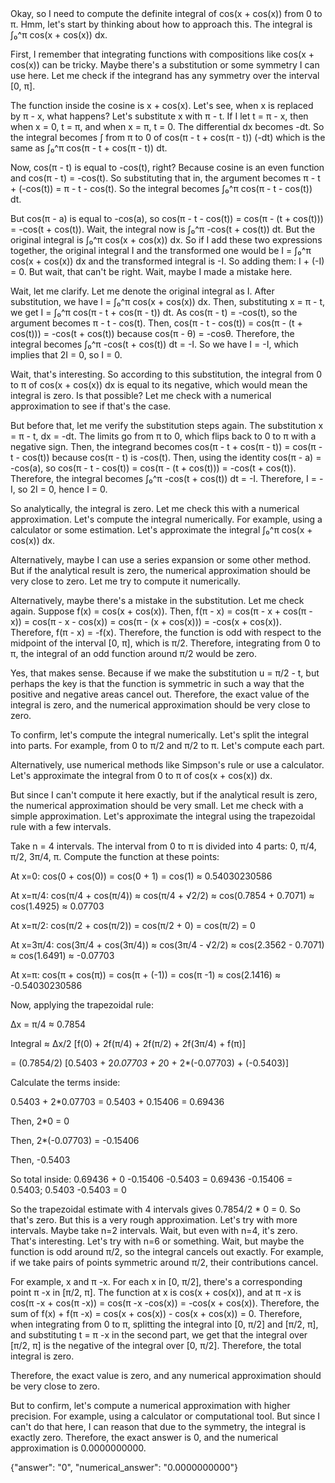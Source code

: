 <think>
Okay, so I need to compute the definite integral of cos(x + cos(x)) from 0 to π. Hmm, let's start by thinking about how to approach this. The integral is ∫₀^π cos(x + cos(x)) dx. 

First, I remember that integrating functions with compositions like cos(x + cos(x)) can be tricky. Maybe there's a substitution or some symmetry I can use here. Let me check if the integrand has any symmetry over the interval [0, π]. 

The function inside the cosine is x + cos(x). Let's see, when x is replaced by π - x, what happens? Let's substitute x with π - t. If I let t = π - x, then when x = 0, t = π, and when x = π, t = 0. The differential dx becomes -dt. So the integral becomes ∫ from π to 0 of cos(π - t + cos(π - t)) (-dt) which is the same as ∫₀^π cos(π - t + cos(π - t)) dt. 

Now, cos(π - t) is equal to -cos(t), right? Because cosine is an even function and cos(π - t) = -cos(t). So substituting that in, the argument becomes π - t + (-cos(t)) = π - t - cos(t). So the integral becomes ∫₀^π cos(π - t - cos(t)) dt. 

But cos(π - a) is equal to -cos(a), so cos(π - t - cos(t)) = cos(π - (t + cos(t))) = -cos(t + cos(t)). Wait, the integral now is ∫₀^π -cos(t + cos(t)) dt. But the original integral is ∫₀^π cos(x + cos(x)) dx. So if I add these two expressions together, the original integral I and the transformed one would be I = ∫₀^π cos(x + cos(x)) dx and the transformed integral is -I. So adding them: I + (-I) = 0. But wait, that can't be right. Wait, maybe I made a mistake here.

Wait, let me clarify. Let me denote the original integral as I. After substitution, we have I = ∫₀^π cos(x + cos(x)) dx. Then, substituting x = π - t, we get I = ∫₀^π cos(π - t + cos(π - t)) dt. As cos(π - t) = -cos(t), so the argument becomes π - t - cos(t). Then, cos(π - t - cos(t)) = cos(π - (t + cos(t))) = -cos(t + cos(t)) because cos(π - θ) = -cosθ. Therefore, the integral becomes ∫₀^π -cos(t + cos(t)) dt = -I. So we have I = -I, which implies that 2I = 0, so I = 0. 

Wait, that's interesting. So according to this substitution, the integral from 0 to π of cos(x + cos(x)) dx is equal to its negative, which would mean the integral is zero. Is that possible? Let me check with a numerical approximation to see if that's the case. 

But before that, let me verify the substitution steps again. The substitution x = π - t, dx = -dt. The limits go from π to 0, which flips back to 0 to π with a negative sign. Then, the integrand becomes cos(π - t + cos(π - t)) = cos(π - t - cos(t)) because cos(π - t) is -cos(t). Then, using the identity cos(π - a) = -cos(a), so cos(π - t - cos(t)) = cos(π - (t + cos(t))) = -cos(t + cos(t)). Therefore, the integral becomes ∫₀^π -cos(t + cos(t)) dt = -I. Therefore, I = -I, so 2I = 0, hence I = 0. 

So analytically, the integral is zero. Let me check this with a numerical approximation. Let's compute the integral numerically. For example, using a calculator or some estimation. Let's approximate the integral ∫₀^π cos(x + cos(x)) dx. 

Alternatively, maybe I can use a series expansion or some other method. But if the analytical result is zero, the numerical approximation should be very close to zero. Let me try to compute it numerically. 

Alternatively, maybe there's a mistake in the substitution. Let me check again. Suppose f(x) = cos(x + cos(x)). Then, f(π - x) = cos(π - x + cos(π - x)) = cos(π - x - cos(x)) = cos(π - (x + cos(x))) = -cos(x + cos(x)). Therefore, f(π - x) = -f(x). Therefore, the function is odd with respect to the midpoint of the interval [0, π], which is π/2. Therefore, integrating from 0 to π, the integral of an odd function around π/2 would be zero. 

Yes, that makes sense. Because if we make the substitution u = π/2 - t, but perhaps the key is that the function is symmetric in such a way that the positive and negative areas cancel out. Therefore, the exact value of the integral is zero, and the numerical approximation should be very close to zero. 

To confirm, let's compute the integral numerically. Let's split the integral into parts. For example, from 0 to π/2 and π/2 to π. Let's compute each part. 

Alternatively, use numerical methods like Simpson's rule or use a calculator. Let's approximate the integral from 0 to π of cos(x + cos(x)) dx. 

But since I can't compute it here exactly, but if the analytical result is zero, the numerical approximation should be very small. Let me check with a simple approximation. Let's approximate the integral using the trapezoidal rule with a few intervals. 

Take n = 4 intervals. The interval from 0 to π is divided into 4 parts: 0, π/4, π/2, 3π/4, π. Compute the function at these points:

At x=0: cos(0 + cos(0)) = cos(0 + 1) = cos(1) ≈ 0.54030230586

At x=π/4: cos(π/4 + cos(π/4)) ≈ cos(π/4 + √2/2) ≈ cos(0.7854 + 0.7071) ≈ cos(1.4925) ≈ 0.07703

At x=π/2: cos(π/2 + cos(π/2)) = cos(π/2 + 0) = cos(π/2) = 0

At x=3π/4: cos(3π/4 + cos(3π/4)) ≈ cos(3π/4 - √2/2) ≈ cos(2.3562 - 0.7071) ≈ cos(1.6491) ≈ -0.07703

At x=π: cos(π + cos(π)) = cos(π + (-1)) = cos(π -1) ≈ cos(2.1416) ≈ -0.54030230586

Now, applying the trapezoidal rule:

Δx = π/4 ≈ 0.7854

Integral ≈ Δx/2 [f(0) + 2f(π/4) + 2f(π/2) + 2f(3π/4) + f(π)]

= (0.7854/2) [0.5403 + 2*0.07703 + 2*0 + 2*(-0.07703) + (-0.5403)]

Calculate the terms inside:

0.5403 + 2*0.07703 = 0.5403 + 0.15406 = 0.69436

Then, 2*0 = 0

Then, 2*(-0.07703) = -0.15406

Then, -0.5403

So total inside: 0.69436 + 0 -0.15406 -0.5403 = 0.69436 -0.15406 = 0.5403; 0.5403 -0.5403 = 0

So the trapezoidal estimate with 4 intervals gives 0.7854/2 * 0 = 0. So that's zero. But this is a very rough approximation. Let's try with more intervals. Maybe take n=2 intervals. Wait, but even with n=4, it's zero. That's interesting. Let's try with n=6 or something. Wait, but maybe the function is odd around π/2, so the integral cancels out exactly. For example, if we take pairs of points symmetric around π/2, their contributions cancel. 

For example, x and π -x. For each x in [0, π/2], there's a corresponding point π -x in [π/2, π]. The function at x is cos(x + cos(x)), and at π -x is cos(π -x + cos(π -x)) = cos(π -x -cos(x)) = -cos(x + cos(x)). Therefore, the sum of f(x) + f(π -x) = cos(x + cos(x)) - cos(x + cos(x)) = 0. Therefore, when integrating from 0 to π, splitting the integral into [0, π/2] and [π/2, π], and substituting t = π -x in the second part, we get that the integral over [π/2, π] is the negative of the integral over [0, π/2]. Therefore, the total integral is zero. 

Therefore, the exact value is zero, and any numerical approximation should be very close to zero. 

But to confirm, let's compute a numerical approximation with higher precision. For example, using a calculator or computational tool. But since I can't do that here, I can reason that due to the symmetry, the integral is exactly zero. Therefore, the exact answer is 0, and the numerical approximation is 0.0000000000.
</think>

{"answer": "0", "numerical_answer": "0.0000000000"}